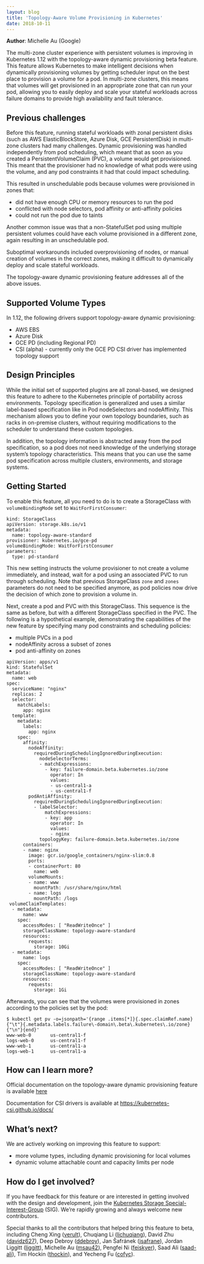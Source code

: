 ```yaml
---
layout: blog
title: 'Topology-Aware Volume Provisioning in Kubernetes'
date: 2018-10-11
---
```


**Author**: Michelle Au (Google)

The multi-zone cluster experience with persistent volumes is improving in Kubernetes 1.12 with the topology-aware dynamic provisioning beta feature. This feature allows Kubernetes to make intelligent decisions when dynamically provisioning volumes by getting scheduler input on the best place to provision a volume for a pod.  In multi-zone clusters, this means that volumes will get provisioned in an appropriate zone that can run your pod, allowing you to easily deploy and scale your stateful workloads across failure domains to provide high availability and fault tolerance.

## Previous challenges

Before this feature, running stateful workloads with zonal persistent disks (such as AWS ElasticBlockStore, Azure Disk, GCE PersistentDisk) in multi-zone clusters had many challenges. Dynamic provisioning was handled independently from pod scheduling, which meant that as soon as you created a PersistentVolumeClaim (PVC), a volume would get provisioned. This meant that the provisioner had no knowledge of what pods were using the volume, and any pod constraints it had that could impact scheduling.

This resulted in unschedulable pods because volumes were provisioned in zones that:

* did not have enough CPU or memory resources to run the pod
* conflicted with node selectors, pod affinity or anti-affinity policies
* could not run the pod due to taints

Another common issue was that a non-StatefulSet pod using multiple persistent volumes could have each volume provisioned in a different zone, again resulting in an unschedulable pod.

Suboptimal workarounds included overprovisioning of nodes, or manual creation of volumes in the correct zones, making it difficult to dynamically deploy and scale stateful workloads.

The topology-aware dynamic provisioning feature addresses all of the above issues.

## Supported Volume Types

In 1.12, the following drivers support topology-aware dynamic provisioning:

* AWS EBS
* Azure Disk
* GCE PD (including Regional PD)
* CSI (alpha) - currently only the GCE PD CSI driver has implemented topology support

## Design Principles

While the initial set of supported plugins are all zonal-based, we designed this feature to adhere to the Kubernetes principle of portability across environments. Topology specification is generalized and uses a similar label-based specification like in Pod nodeSelectors and nodeAffinity. This mechanism allows you to define your own topology boundaries, such as racks in on-premise clusters, without requiring modifications to the scheduler to understand these custom topologies.

In addition, the topology information is abstracted away from the pod specification, so a pod does not need knowledge of the underlying storage system’s topology characteristics. This means that you can use the same pod specification across multiple clusters, environments, and storage systems.

## Getting Started

To enable this feature, all you need to do is to create a StorageClass with `volumeBindingMode` set to `WaitForFirstConsumer`:

```
kind: StorageClass
apiVersion: storage.k8s.io/v1
metadata:
  name: topology-aware-standard
provisioner: kubernetes.io/gce-pd
volumeBindingMode: WaitForFirstConsumer
parameters:
  type: pd-standard
```

This new setting instructs the volume provisioner to not create a volume immediately, and instead, wait for a pod using an associated PVC to run through scheduling. Note that previous StorageClass `zone` and `zones` parameters do not need to be specified anymore, as pod policies now drive the decision of which zone to provision a volume in.

Next, create a pod and PVC with this StorageClass. This sequence is the same as before, but with a different StorageClass specified in the PVC. The following is a hypothetical example, demonstrating the capabilities of the new feature by specifying many pod constraints and scheduling policies:

* multiple PVCs in a pod
* nodeAffinity across a subset of zones
* pod anti-affinity on zones

```
apiVersion: apps/v1
kind: StatefulSet
metadata:
  name: web
spec:
  serviceName: "nginx"
  replicas: 2
  selector:
    matchLabels:
      app: nginx
  template:
    metadata:
      labels:
        app: nginx
    spec:
      affinity:
        nodeAffinity:
          requiredDuringSchedulingIgnoredDuringExecution:
            nodeSelectorTerms:
            - matchExpressions:
              - key: failure-domain.beta.kubernetes.io/zone
                operator: In
                values:
                - us-central1-a
                - us-central1-f
        podAntiAffinity:
          requiredDuringSchedulingIgnoredDuringExecution:
          - labelSelector:
              matchExpressions:
              - key: app
                operator: In
                values:
                - nginx
            topologyKey: failure-domain.beta.kubernetes.io/zone
      containers:
      - name: nginx
        image: gcr.io/google_containers/nginx-slim:0.8
        ports:
        - containerPort: 80
          name: web
        volumeMounts:
        - name: www
          mountPath: /usr/share/nginx/html
        - name: logs
          mountPath: /logs
 volumeClaimTemplates:
  - metadata:
      name: www
    spec:
      accessModes: [ "ReadWriteOnce" ]
      storageClassName: topology-aware-standard
      resources:
        requests:
          storage: 10Gi
  - metadata:
      name: logs
    spec:
      accessModes: [ "ReadWriteOnce" ]
      storageClassName: topology-aware-standard
      resources:
        requests:
          storage: 1Gi
```

Afterwards, you can see that the volumes were provisioned in zones according to the policies set by the pod:

```
$ kubectl get pv -o=jsonpath='{range .items[*]}{.spec.claimRef.name}{"\t"}{.metadata.labels.failure\-domain\.beta\.kubernetes\.io/zone}{"\n"}{end}'
www-web-0       us-central1-f
logs-web-0      us-central1-f
www-web-1       us-central1-a
logs-web-1      us-central1-a
```

## How can I learn more?

Official documentation on the topology-aware dynamic provisioning feature is available [here](/docs/concepts/storage/storage-classes/#volume-binding-mode)

Documentation for CSI drivers is available at https://kubernetes-csi.github.io/docs/

## What’s next?

We are actively working on improving this feature to support:

* more volume types, including dynamic provisioning for local volumes
* dynamic volume attachable count and capacity limits per node

## How do I get involved?

If you have feedback for this feature or are interested in getting involved with the design and development, join the [Kubernetes Storage Special-Interest-Group](https://github.com/kubernetes/community/tree/master/sig-storage) (SIG). We’re rapidly growing and always welcome new contributors.

Special thanks to all the contributors that helped bring this feature to beta, including Cheng Xing ([verult](https://github.com/verult)), Chuqiang Li ([lichuqiang](https://github.com/lichuqiang)), David Zhu ([davidz627](https://github.com/davidz627)), Deep Debroy ([ddebroy](https://github.com/ddebroy)), Jan Šafránek ([jsafrane](https://github.com/jsafrane)), Jordan Liggitt ([liggitt](https://github.com/liggitt)), Michelle Au ([msau42](https://github.com/msau42)), Pengfei Ni ([feiskyer](https://github.com/feiskyer)), Saad Ali ([saad-ali](https://github.com/saad-ali)), Tim Hockin ([thockin](https://github.com/thockin)), and Yecheng Fu ([cofyc](https://github.com/cofyc)).
